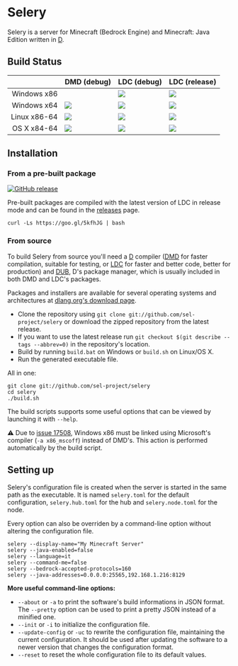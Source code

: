Selery
======

Selery is a server for Minecraft (Bedrock Engine) and Minecraft: Java Edition written in [D](https://dlang.org).

## Build Status

|              | DMD (debug)                      | LDC (debug)                      | LDC (release)                      |
|-------------:|----------------------------------|----------------------------------|------------------------------------|
| Windows x86  |                                  | [![][win86-ldc-debug]][appveyor] | [![][win86-ldc-release]][appveyor] |
| Windows x64  | [![][win64-dmd-debug]][appveyor] | [![][win64-ldc-debug]][appveyor] | [![][win64-ldc-release]][appveyor] |
| Linux x86-64 | [![][lin64-dmd-debug]][travis]   | [![][lin64-ldc-debug]][travis]   | [![][lin64-ldc-release]][travis]   |
| OS X x84-64  | [![][osx64-dmd-debug]][travis]   | [![][osx64-ldc-debug]][travis]   | [![][osx64-ldc-release]][travis]   |

## Installation

### From a pre-built package

[![GitHub release](https://img.shields.io/github/release/sel-project/selery.svg)](https://github.com/sel-project/selery/releases)

Pre-built packages are compiled with the latest version of LDC in release mode and can be found in the [releases](https://github.com/sel-project/selery/releases) page.

```
curl -Ls https://goo.gl/5kfhJG | bash
```

### From source

To build Selery from source you'll need a [D](https://dlang.org) compiler ([DMD](https://wiki.dlang.org/DMD) for faster compilation, suitable for testing, or
[LDC](https://wiki.dlang.org/LDC) for faster and better code, better for production) and [DUB](https://code.dlang.org/getting_started), D's package manager,
which is usually included in both DMD and LDC's packages.

Packages and installers are available for several operating systems and architectures at [dlang.org's download page](https://dlang.org/download.html).

- Clone the repository using `git clone git://github.com/sel-project/selery` or download the zipped repository from the latest release.
- If you want to use the latest release run `git checkout $(git describe --tags --abbrev=0)` in the repository's location.
- Build by running `build.bat` on Windows or `build.sh` on Linux/OS X.
- Run the generated executable file.

All in one:
```
git clone git://github.com/sel-project/selery
cd selery
./build.sh
```

The build scripts supports some useful options that can be viewed by launching it with `--help`.

:warning: Due to [issue 17508](https://issues.dlang.org/show_bug.cgi?id=17508), Windows x86 must be linked using Microsoft's compiler (`-a x86_mscoff`) instead of DMD's. This action is performed automatically by the build script.

## Setting up

Selery's configuration file is created when the server is started in the same path as the executable.
It is named `selery.toml` for the default configuration, `selery.hub.toml` for the hub and `selery.node.toml` for the node.

Every option can also be overriden by a command-line option without altering the configuration file.
```
selery --display-name="My Minecraft Server"
selery --java-enabled=false
selery --language=it
selery --command-me=false
selery --bedrock-accepted-protocols=160
selery --java-addresses=0.0.0.0:25565,192.168.1.216:8129
```

**More useful command-line options:**

- `--about` or `-a` to print the software's build informations in JSON format. The `--pretty` option can be used to print a pretty JSON instead of a minified one.
- `--init` or `-i` to initialize the configuration file.
- `--update-config` or `-uc` to rewrite the configuration file, maintaining the current configuration. It should be used after updating the software to a newer version that changes the configuration format.
- `--reset` to reset the whole configuration file to its default values.

[appveyor]: https://ci.appveyor.com/project/Kripth/selery
[travis]: https://travis-ci.org/sel-project/selery
[win64-dmd-debug]: https://sel-bot.github.io/status/sel-project/selery/windows_x64_dmd_debug.svg
[win64-ldc-debug]: https://sel-bot.github.io/status/sel-project/selery/windows_x64_ldc2_debug.svg
[win64-ldc-release]: https://sel-bot.github.io/status/sel-project/selery/windows_x64_ldc2_release.svg
[win86-dmd-debug]: https://sel-bot.github.io/status/sel-project/selery/windows_x86_dmd_debug.svg
[win86-ldc-debug]: https://sel-bot.github.io/status/sel-project/selery/windows_x86_ldc2_debug.svg
[win86-ldc-release]: https://sel-bot.github.io/status/sel-project/selery/windows_x86_ldc2_release.svg
[lin64-dmd-debug]: https://sel-bot.github.io/status/sel-project/selery/linux_x86-64_dmd_debug.svg
[lin64-ldc-debug]: https://sel-bot.github.io/status/sel-project/selery/linux_x86-64_ldc2_debug.svg
[lin64-ldc-release]: https://sel-bot.github.io/status/sel-project/selery/linux_x86-64_ldc2_release.svg
[osx64-dmd-debug]: https://sel-bot.github.io/status/sel-project/selery/osx_x86-64_dmd_debug.svg
[osx64-ldc-debug]: https://sel-bot.github.io/status/sel-project/selery/osx_x86-64_ldc2_debug.svg
[osx64-ldc-release]: https://sel-bot.github.io/status/sel-project/selery/osx_x86-64_ldc2_release.svg
